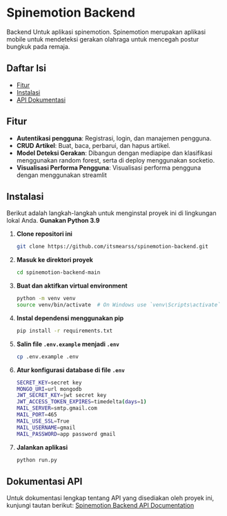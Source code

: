 # Spinemotion Backend

Backend Untuk aplikasi spinemotion. Spinemotion merupakan aplikasi mobile untuk mendeteksi gerakan olahraga untuk mencegah postur bungkuk pada remaja.

## Daftar Isi

- [Fitur](#fitur)
- [Instalasi](#instalasi)
- [API Dokumentasi](#api-dokumentasi)

## Fitur

- **Autentikasi pengguna**: Registrasi, login, dan manajemen pengguna.
- **CRUD Artikel**: Buat, baca, perbarui, dan hapus artikel.
- **Model Deteksi Gerakan**: Dibangun dengan mediapipe dan klasifikasi menggunakan random forest, serta di deploy menggunakan socketio.
- **Visualisasi Performa Pengguna**: Visualisasi performa pengguna dengan menggunakan streamlit

## Instalasi

Berikut adalah langkah-langkah untuk menginstal proyek ini di lingkungan lokal Anda.
**Gunakan Python 3.9**

1. **Clone repositori ini**
   ```bash
   git clone https://github.com/itsmearss/spinemotion-backend.git
   ```
2. **Masuk ke direktori proyek**
   ```bash
   cd spinemotion-backend-main
   ```
3. **Buat dan aktifkan virtual environment**
   ```bash
   python -m venv venv
   source venv/bin/activate  # On Windows use `venv\Scripts\activate`
   ```
4. **Instal dependensi menggunakan pip**
   ```bash
   pip install -r requirements.txt
   ```
5. **Salin file `.env.example` menjadi `.env`**
   ```bash
   cp .env.example .env
   ```
6. **Atur konfigurasi database di file `.env`**
   ```bash
   SECRET_KEY=secret key
   MONGO_URI=url mongodb
   JWT_SECRET_KEY=jwt secret key
   JWT_ACCESS_TOKEN_EXPIRES=timedelta(days=1)
   MAIL_SERVER=smtp.gmail.com
   MAIL_PORT=465
   MAIL_USE_SSL=True
   MAIL_USERNAME=gmail
   MAIL_PASSWORD=app password gmail
   ```
7. **Jalankan aplikasi**
   ```bash
   python run.py
   ```

## Dokumentasi API

Untuk dokumentasi lengkap tentang API yang disediakan oleh proyek ini, kunjungi tautan berikut:
[Spinemotion Backend API Documentation](https://documenter.getpostman.com/view/26426683/2sA3e5eoMB)
